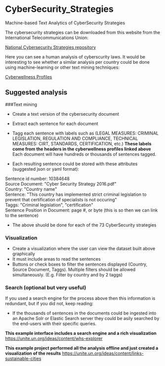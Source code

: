 # CyberSecurity_Strategies
Machine-based Text Analytics of CyberSecurity Strategies

The cybersecurity strategies can be downloaded from this website from the International Telecommunications Union:

[National Cybersecurity Strategies repository](http://www.itu.int/en/ITU-D/Cybersecurity/Pages/National-Strategies-repository.aspx)  

Here you can see a human analysis of cyberscurity laws. It would be interesting to see whether a similar analysis per country could be done using machine-learning or other text mining techniques:

[Cyberwellness Profiles](http://www.itu.int/en/ITU-D/Cybersecurity/Pages/Country_Profiles.aspx)

## Suggested analysis

###Text mining

- Create a text version of the cybersecurity document  
- Extract each sentence for each document  
- Tagg each sentence with labels such as (LEGAL MEASURES: CRIMINAL LEGISLATION, REGULATION AND COMPLIANCE, TECHNICAL MEASURES: CIRT, STANDARDS, CERTIFICATION, etc.)  **These labels come from the headers in the cyberwellness profiles linked above**  
Each document will have hundreds or thousands of sentences tagged. 

- Each resulting sentence could be stored with these attributes (suggested json or yaml format):

Sentence id number: 10384648  
Source Document: "Cyber Security Strategy 2016.pdf"  
Country: "Country name"  
Sentence: "This country has implemented strict criminal legislation to prevent that certification of specialists is not occuring"  
Taggs: "Criminal legislation", "certification"  
Sentence Position in Document: page #, or byte   (this is so then we can link to the sentence)  

- The above shuold be done for each of the 73 CyberSecurity strategies  

### Visualization
- Create a visualization where the user can view the dataset built above graphically
- It must include areas to read the sentences
- Buttons or check boxes to filter the sentences displayed (Country, Source Document, Taggs). Multiple filters should be allowed simultaneously. (E.g. Filter by country and by 2 taggs)

### Search (optional but very useful)
If you used a search engine for the process above then this information is redundant, but if you did not, keep reading:  
- If the thousands of sentences in the documents could be ingested into an Apache Solr or Elastic Search server they could be asily searched by the end-users with their specific queries.

**This example interface includes a search engine and a rich visualization** https://unite.un.org/ideas/content/whs-explorer

**This example project performed all the analysis offline and just created a visualization of the results**
https://unite.un.org/ideas/content/links-sustainable-cities




